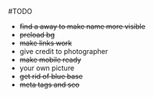 #TODO

- <strike>find a away to make name more visible</strike>
- <strike>preload bg</strike>
- <strike>make links work</strike>
- give credit to photographer
- <strike>make mobile ready</strike>
- your own picture 
- <strike>get rid of blue base</strike>
- <strike>meta tags and seo</strike>